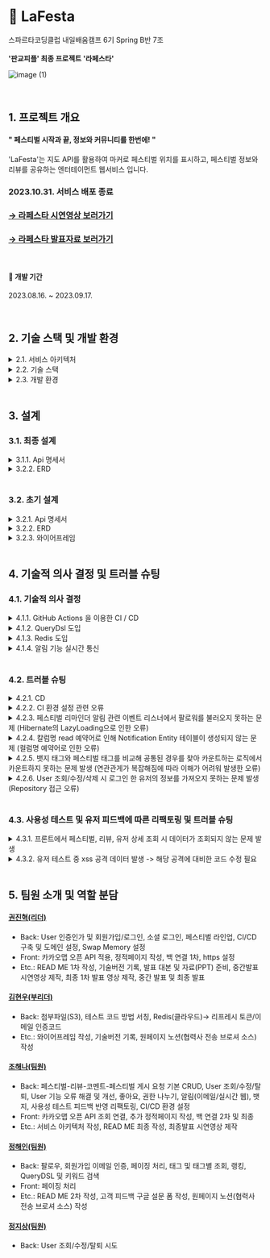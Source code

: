# 🎉 LaFesta

스파르타코딩클럽 내일배움캠프 6기 Spring B반 7조 
<br>
<br>
**'판교피플' 최종 프로젝트 '라페스타'**

![image (1)](https://github.com/LaFesta7/LikeFesta/assets/131599243/d1e9c0a0-24d3-42c2-b79b-4c68fad5c2d5)

<br>

## 1. 프로젝트 개요

#### " 페스티벌 시작과 끝, 정보와 커뮤니티를 한번에! "
'LaFesta'는 지도 API를 활용하여 마커로 페스티벌 위치를 표시하고,
페스티벌 정보와 리뷰를 공유하는
엔터테이먼트 웹서비스 입니다.
<br>

### 2023.10.31. 서비스 배포 종료
### [→ 라페스타 시연영상 보러가기](https://www.youtube.com/watch?v=Yo1aidZtxkg)
### [→ 라페스타 발표자료 보러가기](https://www.canva.com/design/DAFuYWiRXCQ/237flMN085Tv00Urxvs_MA/view?utm_content=DAFuYWiRXCQ&utm_campaign=designshare&utm_medium=link&utm_source=viewer)

<br>

#### 🚩 개발 기간
2023.08.16. ~ 2023.09.17.

<br>

## 2. 기술 스택 및 개발 환경

<details>
    
<summary>2.1. 서비스 아키텍처</summary>

<br>

![라페스타 서비스 아키텍처 최종 목표 수정 230913 drawio144](https://github.com/LaFesta7/LikeFesta/assets/131599243/f53cf90a-d4ab-4fbf-9e8b-e9e551ab790b)

</details>

<details>
    
<summary>2.2. 기술 스택</summary>

<br>

- Back-end : <img src="https://img.shields.io/badge/java-007396?style=for-the-badge&logo=OpenJDK&logoColor=white"><img src="https://img.shields.io/badge/spring boot-6DB33F?style=for-the-badge&logo=springboot&logoColor=white"><img src="https://img.shields.io/badge/spring security-6DB33F?style=for-the-badge&logo=springsecurity&logoColor=white"><img src="https://img.shields.io/badge/spring data jpa-6DB33F?style=for-the-badge&logo=spring&logoColor=white"><img src="https://img.shields.io/badge/kakao login api (oauth2.0)-FFCD00?style=for-the-badge&logo=kakao&logoColor=white">
- Front-end : <img src="https://img.shields.io/badge/jquery-0769AD?style=for-the-badge&logo=jquery&logoColor=white"><img src="https://img.shields.io/badge/html5-E34F26?style=for-the-badge&logo=html5&logoColor=white"><img src="https://img.shields.io/badge/css3-1572B6?style=for-the-badge&logo=css3&logoColor=white"><img src="https://img.shields.io/badge/javascript-F7DF1E?style=for-the-badge&logo=javascript&logoColor=white"><img src="https://img.shields.io/badge/kakao map api-FFCD00?style=for-the-badge&logo=kakao&logoColor=white">
- Database : <img src="https://img.shields.io/badge/mysql-4479A1?style=for-the-badge&logo=mysql&logoColor=white"><img src="https://img.shields.io/badge/redis-DC382D?style=for-the-badge&logo=redis&logoColor=white">
- IDE : <img src="https://img.shields.io/badge/IntelliJ IDEA Ultimate-000000?style=for-the-badge&logo=IntelliJ IDEA&logoColor=white"><img src="https://img.shields.io/badge/gradle-02303A?style=for-the-badge&logo=gradle&logoColor=white">
- SCM : <img src="https://img.shields.io/badge/git-F05032?style=for-the-badge&logo=git&logoColor=white"><img src="https://img.shields.io/badge/github-181717?style=for-the-badge&logo=github&logoColor=white">
- TEST : <img src="https://img.shields.io/badge/swagger-85EA2D?style=for-the-badge&logo=swagger&logoColor=white"><img src="https://img.shields.io/badge/postman-FF6C37?style=for-the-badge&logo=postman&logoColor=white">
- CI/CD : <img src="https://img.shields.io/badge/github actions-2088FF?style=for-the-badge&logo=githubactions&logoColor=white"><img src="https://img.shields.io/badge/aws s3-569A31?style=for-the-badge&logo=amazons3&logoColor=white"><img src="https://img.shields.io/badge/aws ec2-FF9900?style=for-the-badge&logo=amazonec2&logoColor=white"><img src="https://img.shields.io/badge/aws codedeploy-232F3E?style=for-the-badge&logo=amazonaws&logoColor=white"><img src="https://img.shields.io/badge/aws rds-527FFF?style=for-the-badge&logo=amazonrds&logoColor=white">
- Communication : <img src="https://img.shields.io/badge/Slack-4A154B?style=for-the-badge&logo=Slack&logoColor=white"><img src="https://img.shields.io/badge/kakaotalk-FFCD00?style=for-the-badge&logo=kakaotalk&logoColor=white"><img src="https://img.shields.io/badge/gather-2560E0?style=for-the-badge&logo=&logoColor=white">
- Design : <img src="https://img.shields.io/badge/figma-F24E1E?style=for-the-badge&logo=figma&logoColor=white"><img src="https://img.shields.io/badge/canva-00C4CC?style=for-the-badge&logo=canva&logoColor=white">
- ETC : <img src="https://img.shields.io/badge/notion-000000?style=for-the-badge&logo=notion&logoColor=white">

</details>

<details>
    
<summary>2.3. 개발 환경</summary>

<br>

- JDK 17
- Spring Boot 3.1.2
- Spring dependency-management 1.1.2
- JUnit 5.9.3
- Gradle 8.2.1
- JJWT 0.11.5
- Swagger UI 4.15.5
- Spring Security 6.1.2

</details>

<br>

## 3. 설계

### 3.1. 최종 설계
<details>
<summary>3.1.1. Api 명세서</summary>
<br>
    
[→ 자세히 보러가기](https://documenter.getpostman.com/view/27924273/2s9YC7TBWf)

<br>

<img width="1018" alt="스크린샷 2023-09-18 01 유저" src="https://github.com/LaFesta7/LikeFesta/assets/131599243/9422a755-5643-4bc6-97a4-539b949f4018">
<img width="1004" alt="스크린샷 2023-09-18 01-1 소셜로그인" src="https://github.com/LaFesta7/LikeFesta/assets/131599243/669365ce-70e8-4ca6-9fb2-9f510c9a96b8">
<img width="1008" alt="스크린샷 2023-09-18 01-2 관리자기능" src="https://github.com/LaFesta7/LikeFesta/assets/131599243/0ba45d6f-2e17-45d5-ba13-666d2d0a69b0">
<img width="1016" alt="스크린샷 2023-09-18 03 페스티벌" src="https://github.com/LaFesta7/LikeFesta/assets/131599243/04a57c1d-a956-4bcc-8d9e-63ee59d84937">
<img width="1006" alt="스크린샷 2023-09-18 03-1 리뷰" src="https://github.com/LaFesta7/LikeFesta/assets/131599243/1c93d56b-4c86-444f-9c2a-517e342280b0">
<img width="1026" alt="스크린샷 2023-09-18 03-2 댓글" src="https://github.com/LaFesta7/LikeFesta/assets/131599243/20fc75c2-21e9-4ee4-91e2-bca79c029ac9">
<img width="1026" alt="스크린샷 2023-09-18 03-3 페스티벌게시요청" src="https://github.com/LaFesta7/LikeFesta/assets/131599243/b64854d9-e7ba-425a-bdcb-c6ee4aaa9e98">
<img width="998" alt="스크린샷 2023-09-18 04 팔로우" src="https://github.com/LaFesta7/LikeFesta/assets/131599243/24c34998-9176-481a-ac40-80b61b77e2b7">
<img width="1007" alt="스크린샷 2023-09-18 04-1 태그" src="https://github.com/LaFesta7/LikeFesta/assets/131599243/8efaf7d3-38e0-40ce-8362-22615e5106b5">
<img width="994" alt="스크린샷 2023-09-18 04-2 뱃지" src="https://github.com/LaFesta7/LikeFesta/assets/131599243/206760ea-74a3-4229-a6cc-a5506dc55512">
<img width="1003" alt="스크린샷 2023-09-18 05 알림" src="https://github.com/LaFesta7/LikeFesta/assets/131599243/f001927f-0042-4039-8c97-d23952954b73">
<img width="1004" alt="스크린샷 2023-09-18 06-1 뷰" src="https://github.com/LaFesta7/LikeFesta/assets/131599243/710f36cc-064f-4865-be4b-cf449a9ebda6">
<img width="1001" alt="스크린샷 2023-09-18 06-2 뷰" src="https://github.com/LaFesta7/LikeFesta/assets/131599243/e9b962b4-ddfc-4d5b-aa81-ee9aaa0a806a">

</details>

<details>
<summary>3.2.2. ERD</summary>
    
![image](https://github.com/LaFesta7/LikeFesta/assets/131599243/fc0d34c7-e695-4c5d-8c9f-5bc65de4e414)

</details>

<br>

### 3.2. 초기 설계

<details>
<summary>3.2.1. Api 명세서</summary>

![a-2](https://github.com/LaFesta7/LikeFesta/assets/131860214/4a4bb893-aa86-47d6-95e2-6a4f5fdc355f)
![b-2](https://github.com/LaFesta7/LikeFesta/assets/131860214/20ae5c2b-695a-49c4-a9c2-1890303630bd)
![c](https://github.com/LaFesta7/LikeFesta/assets/132440453/d9bba998-0911-49a0-8f6c-1132bd9eeb86)
![d-2](https://github.com/LaFesta7/LikeFesta/assets/131860214/9f9e516f-c55b-4c88-8f2c-3a45b7ef811b)
![e-2](https://github.com/LaFesta7/LikeFesta/assets/131860214/1022aeae-7b85-46c2-a0a1-a2126617546e)
![f-2](https://github.com/LaFesta7/LikeFesta/assets/131860214/eaa7a39e-2b6c-4ab2-8ed9-a81b64dfd575)
![g-2](https://github.com/LaFesta7/LikeFesta/assets/131860214/fffea5ce-2d0c-453a-a5e9-6a21675b1bfc)
![h-2](https://github.com/LaFesta7/LikeFesta/assets/131860214/9fd797a5-645c-4116-b17a-d82ca36bac3e)

</details>

<details>
<summary>3.2.2. ERD</summary>
    
![초기 erd](https://github.com/LaFesta7/LikeFesta/assets/131599243/493be811-7dbe-4065-961a-3038b8fbb1f0)

</details>

<details>
<summary>3.2.3. 와이어프레임</summary>

![Group_1](https://github.com/LaFesta7/LikeFesta/assets/131860214/5522cba4-d879-4fdf-b41b-084fe7736bc1)
![Group_2](https://github.com/LaFesta7/LikeFesta/assets/131860214/b62477f5-4580-4fd0-93ad-899f8433483a)
![Group_3](https://github.com/LaFesta7/LikeFesta/assets/131860214/995e1e0e-e7b5-4d65-88fd-85f6c6db1d67)
![Group_4](https://github.com/LaFesta7/LikeFesta/assets/131860214/bc96e3f7-1aef-4eff-8a6d-4156d845727a)
![Group_5](https://github.com/LaFesta7/LikeFesta/assets/131860214/8945476f-e51f-4d20-994f-50fc8196ff30)
![Group_6](https://github.com/LaFesta7/LikeFesta/assets/131860214/ad4efa1c-d73f-4c1c-b030-b7d25b2c1167)
![Group_7](https://github.com/LaFesta7/LikeFesta/assets/131860214/267c3c3e-5f09-4ce6-86f8-11bd96942acd)
![Group_8](https://github.com/LaFesta7/LikeFesta/assets/131860214/43790f05-3d53-49e1-b09a-070407149777)

</details>

<br>

## 4. 기술적 의사 결정 및 트러블 슈팅

### 4.1. 기술적 의사 결정

<details>
    
<summary>4.1.1. GitHub Actions 을 이용한 CI / CD</summary>

* **도입 사유:** 협업을 진행함에 있어서, 테스트 및 배포를 수동으로 진행할 경우 수동으로 진행하는 일이므로 오류가 생길 수 있고, 개발 외에 일에 소모되는 시간이 상당히 발생하게 됩니다.

    <details>
        
    <summary>대안 탐색: GitHub Actions / Jenkins</summary>
    
    * **장-단점**
        - GitHub Actions
            - 장점 → GitHub와 연동이 원활하고, 무료로 제공한다.
            - 단점 → 비교적 신기술로 자료가 부족하고, 커스터마이징의 폭이 좁다.
        - Jenkins
            - 장점 → 커스터마이징의 폭이 넓고, 자료 찾기가 용이하다.
            - 단점 → 설정이 쉽지 않고, 보안 및 안정성 이슈가 발생할 수 있다.
    
    * **설치, 이용 방법**
        - GitHub Actions은 GitHub 저장소 내 워크플로우 파일 작성으로 설정이 가능합니다.
        - Jenkins는 별도의 서버와 플러그인의 설치가 필요합니다.
    
    * **지속, 통합 배포**
        - GitHub Actions과 Jenkins가 모두 지원합니다.
    
    * **사용언어**
        - GitHub Actions은 yaml을 사용하며
        - Jenkins는 java를 사용합니다.
     
    * **비용측면**
        - GitHub Actions은 무료 티어 범위를 가지며
        - Jenkins는 서버 유지 비용을 가지고 있습니다.
    
    </details>

* **최종 의사 결정:** 간단한 파일작성으로 설치 및 이용이 가능하고 비용적 측면에서 무료로 이용가능 할 수 있는 **GitHub Actions을 통해 CI/CD를 진행하기로 하였습니다.**

</details>

<details>
    
<summary>4.1.2. QueryDsl 도입</summary>

* 이전 코드는 JPA를 사용하여 복잡한 쿼리 작성에는 약점이 있었습니다. 보다 간략하고 정확한 코드를 위해 **QueryDsl을 도입**하였습니다.

-  **간략한 코드 작성**
    - 이전 코드에서는 JPA에서 조인을 하기 어려워 Service단계에서 한 번 더 Repository를 호출
    - QueryDsl을 도입한 이후 Repository를 한 번만 호출해도 조인된 데이터를 가져올 수 있게  됨
        - 보다 간략한 코드를 작성할 수 있게 됨
        - 향후 코드 수정이나 유지보수가 더 편리해질 것으로 예상됨
- **복잡한 Query문 작성 용이**
    - 이전에는 복잡한 Query문을 작성하기 위해 @Query를 사용
        - 문자열로 이루어져 있어 수정이 어려웠고, 오류가 있어도 찾기 힘들다는 단점이 있었음
    - QueryDsl은 Java로 작성하기 때문에 오류가 있다면 IDE가 알려줄 수 있음
        - 보다 편리하고 정확한 Query문 작성이 가능

</details>

<details>

<summary>4.1.3. Redis 도입</summary>

**Refresh Token을 통한 인증인가 구현**

1. Refresh Token을 구현하며 이를 통한 AccessToken 재발급 과정을 인메모리 DB를 통해 수행하고자 함.
2. 키값을 통해 바로 토큰정보를 get할 수 있어 O(1)로 가져올 수 있다.
3. 만료기간이 짧은 데이터, 각 1시간과 2주의 시간이 지나면 자동 삭제 가능

**회원가입 인증번호 임시 저장 DB**
 
1. DB가 유실되도 상대적으로 리스크가 적다.
2. 3분, 30분의 짧은 만료기간을 가졌기에 이를 Time to Live를 설정하여 이후 추가 삭제 쿼리를 날리지 않아도 된다.
3. 해당 가입정보 중 하나를 키값으로 설정해 인증번호를 get하는 속도를 O(1)로 가져갈 수 있다.

</details>

<details>

<summary>4.1.4. 알림 기능 실시간 통신</summary>

- 알림 기능에서 이전 코드는 사용자가 새로고침을 진행해야만 알림을 확인할 수 있습니다.
**사용자의 편의성을 높이기 위하여 알림 기능에 실시간 통신을 접목**하고자 합니다.

    <details>
    
    <summary>실시간 통신 방법</summary>
    
    - **Polling**
        - 주기적으로 서버에 요청을 보내 데이터 업데이트를 확인하는 방법
        - 서버의 부하를 낮추는 데 유용하지만, 실시간성은 상대적으로 낮을 수 있음
        - 따라서 데이터 업데이트가 빈번하지 않고 지연이 허용되는 경우에 적합
    - **Long-Polling**
        - 롱 폴링은 폴링의 확장 버전으로, 서버가 새 데이터를 가용할 때까지 응답을 보류
        - 롱 폴링은 실시간성을 향상시킬 수 있지만, 여전히 클라이언트와 서버 간에 더 많은 리소스를 사용
    - **SSE (Server-Sent Event)**
        - SSE는 클라이언트에서 서버로부터 데이터를 비동기적으로 수신하는 방법 중 하나
        - 특히 서버에서 클라이언트로 실시간 이벤트를 푸시할 때 유용
        - SSE는 단방향 통신이므로 클라이언트에서 서버로 데이터를 보내는 데는 Web Socket보다 제한적
    - **Web Socket**
        - Web Socket은 양방향 실시간 통신을 지원하는 풍부한 기능을 제공합
        - 클라이언트와 서버 간에 연결을 유지하고 언제든지 데이터를 교환할 수 있음
        - 따라서 실시간 채팅 애플리케이션 및 실시간 게임과 같이 양방향 통신이 필요한 시나리오에 적합합니다.
    
    </details>

- **결론**
    - 더 많은 실시간성과 양방향 통신이 필요한 경우 Web Socket을 고려할 수 있으나
    - 우리 프로젝트에서 알림 기능은 비교적 실시간성과 양방향성이 중요하지 않고 사용자의 편의성을 높이기 위한 실시간 통신이 필요한 것
    - 간단한 정보 업데이트 및 푸시 알림에는 SSE나 롱 폴링도 충분
    - 서버 최적화 측면에서 볼 때 SSE가 Long-Polling보다 더 효율적. 서버에서 클라이언트로 데이터를 푸시하는 방식이기 때문에, 연결 수가 많더라도 각 연결에 대한 부하가 낮고, 클라이언트와의 연결을 관리하는 데에도 부담이 적다.
    - **⇒ 프로젝트 적합성과 서버 최적화 측면을 고려하여 SSE 방법을 채택**
- **참고 블로그**
    - https://taemham.github.io/posts/Implementing_Notification/
    - https://tecoble.techcourse.co.kr/post/2022-10-11-server-sent-events/
    - [https://velog.io/@max9106/Spring-SSE-Server-Sent-Events를-이용한-실시간-알림](https://velog.io/@max9106/Spring-SSE-Server-Sent-Events%EB%A5%BC-%EC%9D%B4%EC%9A%A9%ED%95%9C-%EC%8B%A4%EC%8B%9C%EA%B0%84-%EC%95%8C%EB%A6%BC)

</details>

<br>

### 4.2. 트러블 슈팅

<details>

<summary>4.2.1. CD</summary>

1. 문제 발생
github actions 과정에서 node.js 12를 사용하여 오류 발생

    1-1 . 해결 방법

    ```jsx
    name: Set up Node.js
    uses: actions/setup-node@v2
    with:
    node-version: '16'
    ```

    위와 같은 코드를 cd 파일에 추가하여 기본적으로 node.js를 16으로 실행되도록 수정

2. 문제 발생
인스턴스 상태 검사 → 인스턴스 연결성 검사 통과하지 못하는 오류 발생

    2-1. 해결방법
   
        EC2에서 인스턴스의 모니터링을 해본 결과 CPU 사용률이 과도하게 높은 것을 발견
        서버를 재부팅했지만 마찬가지 상태여서 서버 중지 후 시작하는 방법으로 오류를
        해결

 4. 문제 발생
     jar 파일을 인식하지 못하는 문제 발생

    3-1. 해결방법
    
         s3로 파일이 이동되는지 확인, s3 속 파일을 다운로드 하여 파일구성을 확인
         start.jar 파일 속 cp `$PROJECT_ROOT`로 지정한 jar 파일의 위치를 정위치인
         `/build/libs/LaFesta-0.0.1-SNAPSHOT.jar $JAR_FILE`로 수정하고 재실행

</details>

<details>

<summary>4.2.2. CI 환경 설정 관련 오류</summary>

<br>

<details>

<summary>MySQl 설치 부분</summary>

- 발생한 예외(Githib Actions - build)
    
    ```
    [build](https://github.com/LaFesta7/LikeFesta/actions/runs/5951078786/job/16140180506#step:6:1)
    Unexpected input(s) 'host port', 'container port', 'character set server', 'collation server', valid inputs are ['entryPoint', 'args', 'mysql version', 'mysql database', 'mysql user', 'mysql password']
    
    ```
    
- 예외가 발생한 코드
    
    ```
    dev-ci.yml
    
    - name: MySQL 설치
            uses: samin/mysql-action@v1
            with:
              host port: 3306 # Optional, default value is 3306. The port of host
              container port: 3307 # Optional, default value is 3306. The port of container
              character set server: 'utf8' # Optional, default value is 'utf8mb4'. The '--character-set-server' option for mysqld
              collation server: 'utf8_general_ci' # Optional, default value is 'utf8mb4_general_ci'. The '--collation-server' option for mysqld
              mysql version: '8.0' # Optional, default value is "latest". The version of the MySQL
              mysql database: test # Optional, default value is "test". The specified database which will be create
              mysql user: developer # Required if "mysql root password" is empty, default is empty. The superuser for the specified database. Of course you can use secrets, too
              mysql password: ${{ secrets.DB_PASSWORD }}
    
    ```
    
- 원인 분석
    
    > GitHub Actions의 빌드 설정 파일에서 MySQL 관련 설정 부분에서 발생하는 문제. 현재 yml 파일에 MySQL 관련 설정이 포함되어 있지만, GitHub Actions에서 사용하는 actions/checkout@v3 액션은 기본적으로 컨테이너 환경 내에서 코드를 실행하므로, MySQL과 같은 데이터베이스 서버를 직접 설치하고 구성하는 것은 불필요 -> 외부 MYSQL 서비스 사용하는 방법으로 수정

- 수정한 코드
    
    ```java
    dev-ci.yml
    
    (위의 오류 코드 삭제 후 steps 위에 추가)
    
    services:
          mysql:
            image: mysql:latest
            env:
              MYSQL_ROOT_PASSWORD: root
              MYSQL_DATABASE: test_db
            ports:
              - 3306:3306
            options: --health-cmd="mysqladmin ping"
    ```
    
- [refactor] MYSQL 서비스가 테스트 환경에서만 외부에서 임시로 사용하는 서비스긴 하지만 정보가 숨겨져 있는것이 더 안전하다고 판단되어 해당 부분 환경변수로 수정
    
    ```java
    env:
          DB_URL: jdbc:mysql://localhost:3306/test_db
          DB_USER: root
          DB_PASSWORD: root
          DB_URL: ${{ secrets.DB_URL }}
          DB_USER: ${{ secrets.DB_USER }}
          DB_PASSWORD: ${{ secrets.DB_PASSWORD }}
          JWT_SECRET_KEY: ${{ secrets.JWT_SECRET_KEY }}
          KAKAO_REST_API: ${{ secrets.KAKAO_REST_API }}
          MAIL_USERNAME: ${{ secrets.MAIL_USERNAME }}
          MAIL_PASSWORD: ${{ secrets.MAIL_PASSWORD }}
          MAIL_HOST: ${{ secrets.MAIL_HOST }}
          MAIL_PORT: ${{ secrets.MAIL_PORT }}
        services:
          mysql:
            image: mysql:latest
            env:
              MYSQL_ROOT_PASSWORD: root
              MYSQL_DATABASE: test_db
              MYSQL_ROOT_PASSWORD: ${{ secrets.DB_PASSWORD }}
              MYSQL_DATABASE: ${{ secrets.DB_DATABASE }}
            ports:
              - 3306:3306
            options: --health-cmd="mysqladmin ping"
    ```

</details>

<details>

<summary>Gradle with Build</summary>

- 발생한 예외(Githib Actions - build)
    
    ```
    java.lang.IllegalStateException: Failed to load ApplicationContext for [WebMergedContextConfiguration@290807e5 testClass = com.sparta.lafesta.LaFestaApplicationTests, locations = [], classes = [com.sparta.lafesta.LaFestaApplication], contextInitializerClasses = [], activeProfiles = [], propertySourceLocations = [], propertySourceProperties = ["org.springframework.boot.test.context.SpringBootTestContextBootstrapper=true"], contextCustomizers = [org.springframework.boot.test.autoconfigure.actuate.observability.ObservabilityContextCustomizerFactory$DisableObservabilityContextCustomizer@1f, org.springframework.boot.test.autoconfigure.properties.PropertyMappingContextCustomizer@0, org.springframework.boot.test.autoconfigure.web.servlet.WebDriverContextCustomizerFactory$Customizer@5143c662, org.springframework.boot.test.context.filter.ExcludeFilterContextCustomizer@5b1ebf56, org.springframework.boot.test.json.DuplicateJsonObjectContextCustomizerFactory$DuplicateJsonObjectContextCustomizer@4f25b795, org.springframework.boot.test.mock.mockito.MockitoContextCustomizer@0, org.springframework.boot.test.web.client.TestRestTemplateContextCustomizer@4fad9bb2, org.springframework.boot.test.context.SpringBootTestAnnotation@c361b062], resourceBasePath = "src/main/webapp", contextLoader = org.springframework.boot.test.context.SpringBootContextLoader, parent = null]
    
    ```
    
- 예외가 발생한 코드
    
    ```
    dev-ci.yml
    
    ```
    
- 원인 분석
    
    > 다른 CI yml 파일들을 비교하다 보니 Gradle을 Build 하는 부분이 없어 문제가 생긴 것을 알게 됨
    
- 수정한 코드
    
    ```java
    dev-ci.yml
    
    (해당 코드 추가)
    
    - name: Build with Gradle
            uses: gradle/gradle-build-action@bd5760595778326ba7f1441bcf7e88b49de61a25 # v2.6.0
            with:
              arguments: build
    ```
    
- [refactor] 이전에 추가한 build with Gradle 단이 아래 있던 어플리케이션 실행 테스트 단으로 대체가 가능하다는 것을 알게되어 이전에 추가했던 필요하지 않은 build with Gradle은 삭제 진행함 → 위의 문제가 CI에 영향을 끼친 것은 아니라는 것을 알게됨

</details>

<details>

<summary>환경변수 설정 관련 오류</summary>

- 발생한 예외(Githib Actions - build)
    
    ```
    java.lang.IllegalStateException: Failed to load ApplicationContext for [WebMergedContextConfiguration@290807e5 testClass = com.sparta.lafesta.LaFestaApplicationTests, locations = [], classes = [com.sparta.lafesta.LaFestaApplication], contextInitializerClasses = [], activeProfiles = [], propertySourceLocations = [], propertySourceProperties = ["org.springframework.boot.test.context.SpringBootTestContextBootstrapper=true"], contextCustomizers = [org.springframework.boot.test.autoconfigure.actuate.observability.ObservabilityContextCustomizerFactory$DisableObservabilityContextCustomizer@1f, org.springframework.boot.test.autoconfigure.properties.PropertyMappingContextCustomizer@0, org.springframework.boot.test.autoconfigure.web.servlet.WebDriverContextCustomizerFactory$Customizer@5143c662, org.springframework.boot.test.context.filter.ExcludeFilterContextCustomizer@5b1ebf56, org.springframework.boot.test.json.DuplicateJsonObjectContextCustomizerFactory$DuplicateJsonObjectContextCustomizer@4f25b795, org.springframework.boot.test.mock.mockito.MockitoContextCustomizer@0, org.springframework.boot.test.web.client.TestRestTemplateContextCustomizer@4fad9bb2, org.springframework.boot.test.context.SpringBootTestAnnotation@c361b062], resourceBasePath = "src/main/webapp", contextLoader = org.springframework.boot.test.context.SpringBootContextLoader, parent = null]
    
    ```
    
- 예외가 발생한 코드
    
    ```
    dev-ci.yml
    
    - name: yml 파일 생성
            run: |
              cd ./src/main/resources
              rm -rf ./application.properties
              touch ./application.yml
              echo "${{ secrets.APPLICATION_YML }}" > ./application.yml
              touch ./application-aws.yml
              echo "${{ secrets.APPLICATION_AWS_YML }}" > ./application-aws.yml
              touch ./application-key.yml
              echo "${{ secrets.APPLICATION_KEY_YML }}" > ./application-key.yml
            shell: bash
    
    ```
    
- 원인 분석
    
    > Github Actions secrets and variables 에서 환경변수를 설정하는 파일을 만들어 환경변수를 설정해야하지만 해당 부분을 잘 만들지 못해 오류가 발생
    
- 수정한 코드
    
    ```java
    dev-ci.yml
    
    (위의 코드 삭제 후 services 위에)
    
    env:
          DB_URL: jdbc:mysql://localhost:3306/test_db
          DB_USER: root
          DB_PASSWORD: root
          JWT_SECRET_KEY: ${{ secrets.JWT_SECRET_KEY }}
          KAKAO_REST_API: ${{ secrets.KAKAO_REST_API }}
    ```

</details>

<details>

<summary>환경변수 설정 → application.properties 방식으로 변경</summary>

* 기존 application.properties를 레포지토리에 직접 넣고 해당 환경변수를 secrets에 담아 CI/CD 환경을 설정하는 방식은 보안상 좋지 않다고 판단하여 해당 파일 삭제 및 .gitignore 추가 후 application.properties 전체를 sercrets에 담아 CI/CD 환경을 설정하는 방식으로 통일

- 기존 코드
    
    ```
    dev-ci.yml
    
    env:
      DB_URL: ${{ secrets.DB_URL }}
      DB_USER: ${{ secrets.DB_USER }}
      DB_PASSWORD: ${{ secrets.DB_PASSWORD }}
      JWT_SECRET_KEY: ${{ secrets.JWT_SECRET_KEY }}
      KAKAO_REST_API: ${{ secrets.KAKAO_REST_API }}
      MAIL_USERNAME: ${{ secrets.MAIL_USERNAME }}
      MAIL_PASSWORD: ${{ secrets.MAIL_PASSWORD }}
      MAIL_HOST: ${{ secrets.MAIL_HOST }}
      MAIL_PORT: ${{ secrets.MAIL_PORT }}

    steps:
        - name: properties 파일 생성
        run: |
          cd ./src/main/resources
          touch ./application-s3.properties
          echo "${{secrets.APPLICATION_S3_PROPERTIES}}" > ./application-s3.properties
          touch ./application-redis.properties
          echo "${{secrets.APPLICATION_REDIS_PROPERTIES}}" > ./application-redis.properties
    
- 수정한 코드
    
    ```
    (application.properties 파일 삭제)
    
    dev-ci.yml
    
      (삭제)

    steps:
        - name: properties 파일 생성
        run: |
          cd ./src/main/resources
          # 추가--------
          touch ./application.properties
          echo "${{secrets.APPLICATION_PROPERTIES}}" > ./application.properties
          # --------
          touch ./application-s3.properties
          echo "${{secrets.APPLICATION_S3_PROPERTIES}}" > ./application-s3.properties
          touch ./application-redis.properties
          echo "${{secrets.APPLICATION_REDIS_PROPERTIES}}" > ./application-redis.properties
    ```

</details>

</details>

<details>

<summary>4.2.3. 페스티벌 리마인더 알림 관련 이벤트 리스너에서 팔로워를 불러오지 못하는 문제 (Hibernate의 LazyLoading으로 인한 오류)</summary>

- 발생한 예외

```
// 런타임 Exception
org.hibernate.LazyInitializationException: failed to lazily initialize a collection of role: com.sparta.lafesta.user.entity.User.followers: could not initialize proxy - no Session
```

- 예외가 발생한 코드

```java
// FestivalCreatedEvent
    public FestivalCreatedEvent(Object source, Festival festival) {
        super(source);
        this.festival = festival;
    }
}

// FestivalCreatedEventPublisher
    @Async
    @Transactional(propagation = Propagation.REQUIRES_NEW)
    public void publishFestivalCreatedEvent(Festival festival) {
        log.info("이벤트 생성");
        FestivalCreatedEvent event = new FestivalCreatedEvent(this, festival);
        eventPublisher.publishEvent(event);
    }

// FestivalCreatedEventListener
    @Override
    @TransactionalEventListener
    public void onApplicationEvent(FestivalCreatedEvent event) {
        Festival festival = event.getFestival();
        User editor = festival.getUser();
        List<UserFollow> userFollows = editor.getFollowers();
        (생략)
```

- 원인 분석

> Hibernate의 Lazy Loading 기능을 사용할 때 발생하는 문제. 이 오류는 엔티티의 연관 관계를 지연로딩(Lazy Loading)으로 설정했을 때, 실제 데이터를 조회하지 않은 상태에서 연관된 컬렉션을 접근하려고 할 때 발생. -> festival에서 user를 갖고와 user에서 follower들을 가져오려고 하니 발생한 문제였음 -> 레포지토리에서 직접 가져오니 문제 해결

- 수정한 코드

```java
// FestivalCreatedEvent
    public FestivalCreatedEvent(Object source, Festival festival, List<User> followers) {
        super(source);
        this.festival = festival;
        this.followers = followers;
    }
}

// FestivalCreatedEventPublisher
    @Async
    @Transactional(propagation = Propagation.REQUIRES_NEW)
    public void publishFestivalCreatedEvent(Festival festival) {
        User editor = festival.getUser();
        List<User> followers = followService.findFollowers(editor);
        FestivalCreatedEvent event = new FestivalCreatedEvent(this, festival, followers);
        eventPublisher.publishEvent(event);
        log.info("페스티벌 작성 이벤트 생성");
    }

// FollowService 메소드 추가
    public List<User> findFollowers(User followedUser) {
        List<UserFollow> followUsers = userFollowRepository.findAllByFollowedUser(followedUser);
        List<User> followers = new ArrayList<>();
        for (UserFollow follower : followUsers) {
            User followerUser = userRepository.findByFollowers(follower).orElse(null);
            followers.add(followerUser);
        }
        return followers;
    }

// FestivalCreatedListener
    @Override
    @TransactionalEventListener
    public void onApplicationEvent(FestivalCreatedEvent event) {
        Festival festival = event.getFestival();
        (생략)
        List<User> followers = event.getFollowers();
        (생략)
    }
```

</details>

<details>

<summary>4.2.4. 칼럼명 read 예약어로 인해 Notification Entity 테이블이 생성되지 않는 문제 (컬럼명 예약어로 인한 오류)</summary>

- 발생한 예외

```
// 런타임 Exception
org.hibernate.tool.schema.spi.CommandAcceptanceException: Error executing DDL "
    create table notifications (
        id bigint not null auto_increment,
        created_at datetime(6) not null,
        editor varchar(255) not null,
        expiration_time datetime(6) not null,
        read bit not null,
        title varchar(255) not null,
        user_id bigint not null,
        primary key (id)
    ) engine=InnoDB" via JDBC [You have an error in your SQL syntax; check the manual that corresponds to your MySQL server version for the right syntax to use near 'read bit not null,
        title varchar(255) not null,
        user_id bigint' at line 6]
```

- 예외가 발생한 코드

```java
// Notification (Entity)
    @Column(name = "read", nullable = false)
    private Boolean read;
```

- 원인 분석

> read는 MySQL에서 예약어로 사용되는 키워드 중 하나이므로 컬럼 이름으로 사용하기에는 적합하지 않다. MySQL에서 키워드를 컬럼 이름으로 사용하려면 백틱(`)으로 묶어주어야 한다. -> 백틱으로 묶어주어 해결 -> 컬럼 이름으로 사용이 적합하지 않다하여 '변수명 짓기' 사이트 참고하여 컬럼명 재작성
> 
- 수정한 코드

```java
// Notification (Entity)
@Column(name = "`read`", nullable = false)
private Boolean read;
```

- 재수정한 코드

```java
// Notification (Entity)
@Column(name = "rd", nullable = false)
private Boolean rd;
```

</details>

<details>

<summary>4.2.5. 뱃지 태그와 페스티벌 태그를 비교해 공통된 경우를 찾아 카운트하는 로직에서 카운트하지 못하는 문제 발생 (연관관게가 복잡해짐에 따라 이해가 어려워 발생한 오류)</summary>

- 발생한 예외
    - 매칭 카운터가 4가 되야하는 상황에서 0인 상태로 디버깅 됨

!https://user-images.githubusercontent.com/131599243/264527353-70b43d86-0835-4f45-a54a-4184391a8a43.png

- 예외가 발생한 코드

```java
// BadgeServiceImpl

// 태그와 연관지어 장르별 빈도 수에 따른 뱃지 추가
    @Transactional
    public void checkBadgeTagFrequency(User user, Badge badge, List<Review> reviews, LocalDateTime startDay, LocalDateTime endDay) {
        List<Festival> festivals = festivalRepository.findAllByOpenDateBetween(startDay, endDay);
        List<Tag> tags = badge.getBadgeTags().stream().map(BadgeTag::getTag).toList();

        long matchingFestivalCount = festivals.stream()
                .filter(festival -> reviews.stream()
                        .allMatch(review -> review.getFestival().equals(festival)
                                && festival.getTags().containsAll(tags)))
                .count();

        if (matchingFestivalCount >= badge.getConditionStandard()) {
            createUserBadge(user, badge);
        }
    }
```

- 원인 분석

> 뱃지태그에서 태그를 불러올 때 생기는 문제라고 생각해 뱃지 태그 엔티티에서 태그 fethType을 EAGER로 변경-> 태그 객체의 주소는 잘 비교하므로 해당 문제는 아니였음festival.getTags()를 변수명때문에 List를 가져온다고 착각해서 문제가 발생 -> List를 가져오는데 비교 대상인 tags는 List이므로 당연히 비교가 불가 -> 수정 후 여전히 카운트 안되는 상태stream 구문이 잘못된 건가 싶어 stream을 for/if 문 등으로 풀어서 작성해봄풀어보니 containsAll() 메소드를 잘못 불러왔다는 것을 깨닫게 됨완성) 페스티벌 태그와 뱃지 태그를 비교할 때 페스티벌 태그 요소 중 뱃지 태그의 요소가 하나라도 있으면 카운트 해야되는 상황이므로 festivalTags.stream().anyMatch(badgeTags::contains) 로 조건을 수정하니 해결 완료
> 
- 수정한 코드

```java
// BadgeServiceImpl

// 태그와 연관지어 장르별 빈도 수에 따른 뱃지 추가
    @Transactional
    public void checkBadgeTagFrequency(User user, Badge badge, List<Review> reviews, LocalDateTime startDay, LocalDateTime endDay) {
        List<Festival> festivals = festivalRepository.findAllByOpenDateBetween(startDay, endDay);
        List<Tag> badgeTags = badge.getBadgeTags().stream().map(BadgeTag::getTag).toList();

        int matchingFestivalCount = 0;
        for (Festival festival : festivals) {
            List<Tag> festivalTags = festival.getTags().stream().map(FestivalTag::getTag).toList();
            for (Review review : reviews) {
                if (review.getFestival().equals(festival)) {
                    if (festivalTags.stream().anyMatch(badgeTags::contains)) {
                        matchingFestivalCount++;
                    }
                }
            }
        }

        if (matchingFestivalCount >= badge.getConditionStandard()) {
            createUserBadge(user, badge);
        }
    }
```

</details>

<details>

<summary>4.2.6. User 조회/수정/삭제 시 로그인 한 유저의 정보를 가져오지 못하는 문제 발생 (Repository 접근 오류)</summary>

- 발생한 오류

```
// 포스트맨
작성한 대로 Response되지 않고 HTML 파일을 가져오는 문제 발생
```

- 예외가 발생한 코드

```java
// UserService
    @Transactional(readOnly = true)
    public UserInfoResponseDto selectUserInfo(User user) {
        return new UserInfoResponseDto(user);
    }
```

- 원인 분석

> Service에 받아온 User는 UserDetailsImpl에서 받아온 User 정보로 UserRepository에 접근되지 않은 정보이다. 따라서 user의 DB에 존재하는 정보를 조회하거나 수정,삭제할 수 없다! -> UserDetailsImpl에서 받아온 User의 Id로 UserRepository에서 User 정보를 DB에서 받아와 조회/수정하면 해결 완료!
> 

- 수정한 코드

```java
// UserService
    @Transactional(readOnly = true)
    public UserInfoResponseDto selectUserInfo(User user) {
        User selectUser = findUser(user.getId());
        return new UserInfoResponseDto(selectUser);
    }
```

</details>

<br>

### 4.3. 사용성 테스트 및 유저 피드백에 따른 리팩토링 및 트러블 슈팅
<details>

<summary>4.3.1. 프론트에서 페스티벌, 리뷰, 유저 상세 조회 시 데이터가 조회되지 않는 문제 발생</summary>

* 발생한 예외
<img width="1278" alt="스크린샷 2023-09-17 194308" src="https://github.com/LaFesta7/LikeFesta/assets/131599243/53c2e77e-decb-4625-a2f8-0dbc6bb1b196">
<img width="1275" alt="스크린샷 2023-09-17 194546" src="https://github.com/LaFesta7/LikeFesta/assets/131599243/1fd812a0-5397-46b4-abcf-2f3670e0e256">
<img width="1272" alt="스크린샷 2023-09-17 194641" src="https://github.com/LaFesta7/LikeFesta/assets/131599243/7976bd48-45f7-4ff3-87fe-d8939b84c9a0">


* 예외가 발생한 코드 (페스티벌을 예시로 가져옴)

```java
// FestivalResponseDto.java
private List<FileOnS3Dto> files;

this.files = festival.getFestivalFileOnS3s().stream().
                map(FileOnS3Dto::new).toList();

// festival.js
<img src="${data.files[0].uploadFileUrl}" alt="축제 이미지" class="festival-image">
```

* 원인 분석

> 이미지가 업로드 되지 않고 데이터가 들어갈 경우, 해당 데이터에 대한 값이 없어 js에서 해당 값을 불러오지 못하고 오류 발생 -> 전체 데이터가 조회 되지 않는 문제 발생 -> 이미지 데이터가 존재하지 않을 경우에 프론트에서 대체 이미지 설정하여 해결

* 수정한 코드

```javascript
// festival.js
<img src="${data.files[0] ? data.files[0].uploadFileUrl : '/images/background/img-21.jpg'}" alt="축제 이미지" class="festival-image">
```

* 추가 수정 사항

> 프론트 상 로직은 최대한 간결하게 하기 위하여 대체 이미지 설정을 프론트에서 하지 않고 백에서 대체 이미지를 설정 후 프론트에 넘겨주도록 코드 재수정

* 재수정한 코드

```java
// FestivalResponseDto.java
private List<FileOnS3Dto> files;
private String fileUrl;

this.files = festival.getFestivalFileOnS3s().stream().
                map(FileOnS3Dto::new).toList();
this.fileUrl = files.size() > 0 ? files.get(0).getUploadFileUrl() : "https://img1.daumcdn.net/thumb/R1280x0/?scode=mtistory2&fname=https%3A%2F%2Fblog.kakaocdn.net%2Fdn%2FxGuK9%2FbtsufX7IOe1%2FdJbJpCZ5UM6CYK5vGkS8Tk%2Fimg.png";

// festival.js
<img src="${data.fileUrl}" alt="축제 이미지" class="festival-image">
```

* 해결 후 화면(데이터가 조회되며 대체 이미지가 보여짐)
<img width="1263" alt="스크린샷 2023-09-17 202540" src="https://github.com/LaFesta7/LikeFesta/assets/131599243/04a8f731-9b5b-4b8b-baf1-d963a7bfd267">
<img width="1276" alt="스크린샷 2023-09-17 202556" src="https://github.com/LaFesta7/LikeFesta/assets/131599243/4d4b1bac-ca82-4dae-9f9d-a95d11d4ffed">
<img width="1279" alt="스크린샷 2023-09-17 200842" src="https://github.com/LaFesta7/LikeFesta/assets/131599243/920b1d0c-02cd-4e09-9330-305555fa6b10">

</details>

<details>

<summary>4.3.2. 유저 테스트 중 xss 공격 데이터 발생 -> 해당 공격에 대비한 코드 수정 필요</summary>

* 발생한 예외(alert가 뜨며 내용이 보이지 않음)
<img width="812" alt="스크린샷 2023-09-17 202902" src="https://github.com/LaFesta7/LikeFesta/assets/131599243/eddcccce-333f-4dc6-bbe3-a93a65ed8bb9">
<img width="1275" alt="스크린샷 2023-09-17 202657" src="https://github.com/LaFesta7/LikeFesta/assets/131599243/1d18d817-92ef-4fb9-9dfa-1ce9d01fd762">
<img width="1279" alt="스크린샷 2023-09-17 202732" src="https://github.com/LaFesta7/LikeFesta/assets/131599243/235cf31b-ad15-4322-a1e9-aaf0580d18b5">

* 예외가 발생한 코드
```java
// ReviewResponseDto.java
    private String content;
    
        this.content = review.getContent();
```

* 원인 분석

> xss(크로스사이트 스크립트) 공격으로 인한 문제였다. 해당 문제에 대해 공부 후 String Response를 안전한 코드로 변환하여 return할 수 있도록 공격이 예상되는 ResponseDto에 StringFormatter를 모두 추가함

> xss? 웹 페이지에 악의적인 스크립트를 포함시켜 사용자 측에서 실행되게 유도할 수 있다. 예를 들어, 검증되지 않은 외부 입력이 동적 웹페이지 생성에 사용될 경우, 전송된 동적 웹페이지를 열람하는 접속자의 권한으로 부적절한 스크립트가 수행되어 정보유출 등의 공격을 유발할 수 있다.

> xss에 대한 보안대책? 외부 입력값 또는 출력값에 스크립트가 삽입되지 못하도록 문자열 치환 함수를 사용하여 & < > " ' /( ) 등을 &amp; &lt; &gt; &quot; &#x27; &#x2F; &#x28; &#x29;로 치환하거나, JSTL 또는 잘 알려진 크로스 사이트 스크립트 방지 라이브러리를 활용한다. HTML 태그를 허용하는 게시판에서는 허용되는 HTML 태그들을 화이트리스트로 만들어 해당 태그만 지원하도록 한다.

> 참고 링크: https://www.kisa.or.kr/2060204/form?postSeq=5&lang_type=KO&page=1#fnPostAttachDownload

* 수정한 코드

```java
// StringFormatter.java 추가
public class StringFormatter {
    public static String format(String requestString) {
        requestString = requestString.replaceAll("&", "&amp;");
        requestString = requestString.replaceAll("<", "&lt;");
        requestString = requestString.replaceAll(">", "&gt;");
        requestString = requestString.replaceAll("￦", "&quot;");
        requestString = requestString.replaceAll("'", "&#x27;");
        requestString = requestString.replaceAll("/", "&#x2F;");
        requestString = requestString.replaceAll("\\(", "&#x28;");
        requestString = requestString.replaceAll("\\)", "&#x29;");
        return requestString;
    }
}

// ReviewResponseDto.java (리뷰뿐만 아니라 공격이 예상되는 String값에 모두 StringFormatter 도입)
    private String title;
    private String content;

        this.title = StringFormatter.format(review.getTitle());
        this.content = StringFormatter.format(review.getContent());
```

* 해결 후 화면
<img width="1259" alt="스크린샷 2023-09-17 212807" src="https://github.com/LaFesta7/LikeFesta/assets/131599243/9a23ebbb-a269-423d-ba47-3a9459cf2c1d">
<img width="1269" alt="스크린샷 2023-09-17 212819" src="https://github.com/LaFesta7/LikeFesta/assets/131599243/ee939d6c-04bd-49a6-8070-b7b9383b877b">
<img width="1280" alt="스크린샷 2023-09-17 212903" src="https://github.com/LaFesta7/LikeFesta/assets/131599243/246cc300-1a76-4869-98ae-86269cca465d">
<img width="1280" alt="스크린샷 2023-09-17 213157" src="https://github.com/LaFesta7/LikeFesta/assets/131599243/8951656d-a7a9-4ec5-b0f0-688ecb7464f4">
<img width="1280" alt="스크린샷 2023-09-17 213300" src="https://github.com/LaFesta7/LikeFesta/assets/131599243/c5e1bb3a-5eeb-44a3-bf27-f3c23a5e82f2">
<img width="1274" alt="스크린샷 2023-09-17 213325" src="https://github.com/LaFesta7/LikeFesta/assets/131599243/c8bf2c43-83ff-42b8-b5e5-bd03bfebe560">

</details>

<br>

## 5. 팀원 소개 및 역할 분담

#### [권진혁(리더)](https://github.com/05030522)

* Back: User 인증인가 및 회원가입/로그인, 소셜 로그인, 페스티벌 라인업, CI/CD 구축 및 도메인 설정, Swap Memory 설정
* Front: 카카오맵 오픈 API 적용, 정적페이지 작성, 백 연결 1차, https 설정
* Etc.: READ ME 1차 작성, 기술버전 기록, 발표 대본 및 자료(PPT) 준비, 중간발표 시연영상 제작, 최종 1차 발표 영상 제작, 중간 발표 및 최종 발표

#### [김현우(부리더)](https://github.com/Wooin-dev)

* Back: 첨부파일(S3), 테스트 코드 방법 서칭, Redis(클라우드)-> 리프레시 토큰/이메일 인증코드
* Etc.: 와이어프레임 작성, 기술버전 기록, 원페이지 노션(협력사 전송 브로셔 소스) 작성

#### [조해나(팀원)](https://github.com/HaenaCho01)
* Back: 페스티벌-리뷰-코멘트-페스티벌 게시 요청 기본 CRUD, User 조회/수정/탈퇴, User 기능 오류 해결 및 개선, 좋아요, 권한 나누기, 알림(이메일/실시간 웹), 뱃지, 사용성 테스트 피드백 반영 리팩토링, CI/CD 환경 설정
* Front: 카카오맵 오픈 API 조회 연결, 추가 정적페이지 작성, 백 연결 2차 및 최종
* Etc.: 서비스 아키텍처 작성, READ ME 최종 작성, 최종발표 시연영상 제작

#### [정해인(팀원)](https://github.com/haeinjung3)
* Back: 팔로우, 회원가입 이메일 인증, 페이징 처리, 태그 및 태그별 조회, 랭킹, QueryDSL 및 키워드 검색
* Front: 페이징 처리
* Etc.: READ ME 2차 작성, 고객 피드백 구글 설문 폼 작성, 원페이지 노션(협력사 전송 브로셔 소스) 작성

#### [정지상(팀원)](https://github.com/jjsjjs9)
* Back: User 조회/수정/탈퇴 시도
